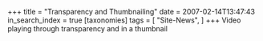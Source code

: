 +++
title = "Transparency and Thumbnailing"
date = 2007-02-14T13:47:43
in_search_index = true
[taxonomies]
tags = [
"Site-News",
]
+++
Video playing through transparency and in a thumbnail
